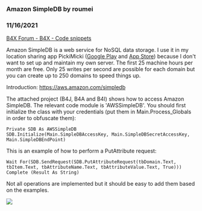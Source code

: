 ###  Amazon SimpleDB by roumei
### 11/16/2021
[B4X Forum - B4X - Code snippets](https://www.b4x.com/android/forum/threads/136077/)

Amazon SimpleDB is a web service for NoSQL data storage. I use it in my location sharing app PickiMicki ([Google Play](https://play.google.com/store/apps/details?id=com.planlauf.pickimicki) and [App Store](https://apps.apple.com/de/app/pickimicki/id1573029909#?platform=iphone)) because I don't want to set up and maintain my own server. The first 25 machine hours per month are free. Only 25 writes per second are possible for each domain but you can create up to 250 domains to speed things up.  
  
Introduction: <https://aws.amazon.com/simpledb>  
  
The attached project (B4J, B4A and B4I) shows how to access Amazon SimpleDB. The relevant code module is 'AWSSimpleDB'. You should first initialize the class with your credentials (put them in Main.Process\_Globals in order to obfuscate them):  

```B4X
Private SDB As AWSSimpleDB  
SDB.Initialize(Main.SimpleDBAccessKey, Main.SimpleDBSecretAccessKey, Main.SimpleDBEndPoint)
```

  
  
This is an example of how to perform a PutAttribute request:  

```B4X
Wait For(SDB.SendRequest(SDB.PutAttributeRequest(tbDomain.Text, tbItem.Text, tbAttributeName.Text, tbAttributeValue.Text, True))) Complete (Result As String)
```

  
  
Not all operations are implemented but it should be easy to add them based on the examples.  
  
![](https://www.b4x.com/android/forum/attachments/121771)